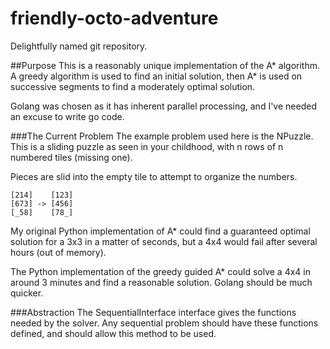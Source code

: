 # friendly-octo-adventure
Delightfully named git repository.

##Purpose
This is a reasonably unique implementation of the A\* algorithm. A greedy
algorithm is used to find an initial solution, then A\* is 
used on successive segments to find a moderately optimal solution.

Golang was chosen as it has inherent parallel processing, and I've needed
an excuse to write go code.

###The Current Problem
The example problem used here is the NPuzzle. This is a sliding puzzle
as seen in your childhood, with n rows of n numbered tiles (missing one).

Pieces are slid into the empty tile to attempt to organize the numbers.
```
[214]    [123]
[673] -> [456]  
[_58]    [78_]
```

My original Python implementation of A\* could find a guaranteed optimal
solution for a 3x3 in a matter of seconds, but a 4x4 would fail after
several hours (out of memory).

The Python implementation of the greedy guided A\* could solve a 4x4 in 
around 3 minutes and find a reasonable solution.  Golang should be much quicker.

###Abstraction
The SequentialInterface interface gives the functions needed by the solver.
Any sequential problem should have these functions defined, and should allow
this method to be used.
